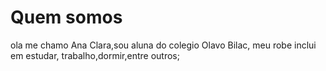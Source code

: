 # Quem somos
ola me chamo Ana Clara,sou aluna do colegio Olavo Bilac, meu robe inclui em estudar, trabalho,dormir,entre outros;
